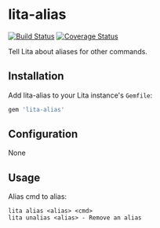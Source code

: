 # lita-alias

[![Build Status](https://travis-ci.org/miketheman/lita-alias.svg?branch=master)](https://travis-ci.org/miketheman/lita-alias)
[![Coverage Status](https://coveralls.io/repos/miketheman/lita-alias/badge.svg)](https://coveralls.io/r/miketheman/lita-alias)

Tell Lita about aliases for other commands.

## Installation

Add lita-alias to your Lita instance's `Gemfile`:

``` ruby
gem 'lita-alias'
```

## Configuration

None

## Usage

Alias cmd to alias:

    lita alias <alias> <cmd>
    lita unalias <alias> - Remove an alias
